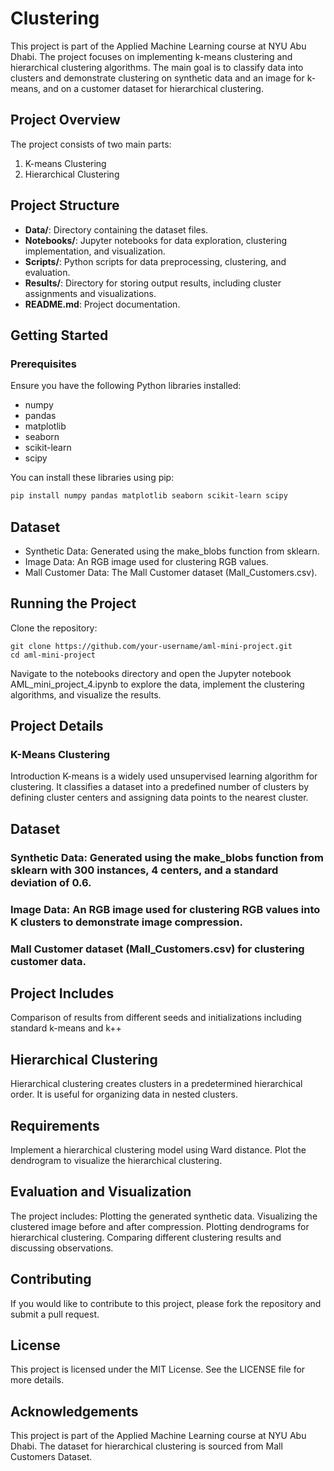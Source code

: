 # Clustering

This project is part of the Applied Machine Learning course at NYU Abu Dhabi. The project focuses on implementing k-means clustering and hierarchical clustering algorithms. The main goal is to classify data into clusters and demonstrate clustering on synthetic data and an image for k-means, and on a customer dataset for hierarchical clustering.

## Project Overview

The project consists of two main parts:
1. K-means Clustering
2. Hierarchical Clustering

## Project Structure

- **Data/**: Directory containing the dataset files.
- **Notebooks/**: Jupyter notebooks for data exploration, clustering implementation, and visualization.
- **Scripts/**: Python scripts for data preprocessing, clustering, and evaluation.
- **Results/**: Directory for storing output results, including cluster assignments and visualizations.
- **README.md**: Project documentation.

## Getting Started

### Prerequisites

Ensure you have the following Python libraries installed:
- numpy
- pandas
- matplotlib
- seaborn
- scikit-learn
- scipy

You can install these libraries using pip:

```sh
pip install numpy pandas matplotlib seaborn scikit-learn scipy
```

## Dataset
- Synthetic Data: Generated using the make_blobs function from sklearn.
- Image Data: An RGB image used for clustering RGB values.
- Mall Customer Data: The Mall Customer dataset (Mall_Customers.csv).

## Running the Project

Clone the repository:

```
git clone https://github.com/your-username/aml-mini-project.git
cd aml-mini-project
```

Navigate to the notebooks directory and open the Jupyter notebook AML_mini_project_4.ipynb to explore the data, implement the clustering algorithms, and visualize the results.

## Project Details
### K-Means Clustering
Introduction
K-means is a widely used unsupervised learning algorithm for clustering. It classifies a dataset into a predefined number of clusters by defining cluster centers and assigning data points to the nearest cluster.

## Dataset
### Synthetic Data: Generated using the make_blobs function from sklearn with 300 instances, 4 centers, and a standard deviation of 0.6.
### Image Data: An RGB image used for clustering RGB values into K clusters to demonstrate image compression.
### Mall Customer dataset (Mall_Customers.csv) for clustering customer data.

## Project Includes
Comparison of results from different seeds and initializations including standard k-means and k++

## Hierarchical Clustering
Hierarchical clustering creates clusters in a predetermined hierarchical order. It is useful for organizing data in nested clusters.


## Requirements
Implement a hierarchical clustering model using Ward distance.
Plot the dendrogram to visualize the hierarchical clustering.

## Evaluation and Visualization
The project includes:
Plotting the generated synthetic data.
Visualizing the clustered image before and after compression.
Plotting dendrograms for hierarchical clustering.
Comparing different clustering results and discussing observations.

## Contributing
If you would like to contribute to this project, please fork the repository and submit a pull request.

## License
This project is licensed under the MIT License. See the LICENSE file for more details.

## Acknowledgements
This project is part of the Applied Machine Learning course at NYU Abu Dhabi.
The dataset for hierarchical clustering is sourced from Mall Customers Dataset.
